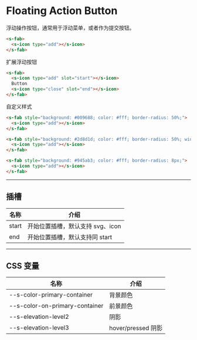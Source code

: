 # Floating Action Button

浮动操作按钮，通常用于浮动菜单，或者作为提交按钮。

```html preview
<s-fab>
  <s-icon type="add"></s-icon>
</s-fab>
```

扩展浮动按钮

```html preview
<s-fab>
  <s-icon type="add" slot="start"></s-icon>
  Button
  <s-icon type="close" slot="end"></s-icon>
</s-fab>
```

自定义样式

```html preview
<s-fab style="background: #009688; color: #fff; border-radius: 50%;">
  <s-icon type="add"></s-icon>
</s-fab>

<s-fab style="background: #2d8d1d; color: #fff; border-radius: 50%; width: 48px; height: 48px">
  <s-icon type="add"></s-icon>
</s-fab>

<s-fab style="background: #945ab3; color: #fff; border-radius: 8px;">
  <s-icon type="add"></s-icon>
</s-fab>
```

---

## 插槽

| 名称   | 介绍                             |
| ------ | ------------------------------- |
| start  | 开始位置插槽，默认支持 svg、icon  |
| end    | 开始位置插槽，默认支持同 start    |

---

## CSS 变量

| 名称                           | 介绍               |
| ------------------------------ | ----------------- |
| --s-color-primary-container    | 背景颜色           |
| --s-color-on-primary-container | 前景颜色           |
| --s-elevation-level2           | 阴影               |
| --s-elevation-level3           | hover/pressed 阴影 |
